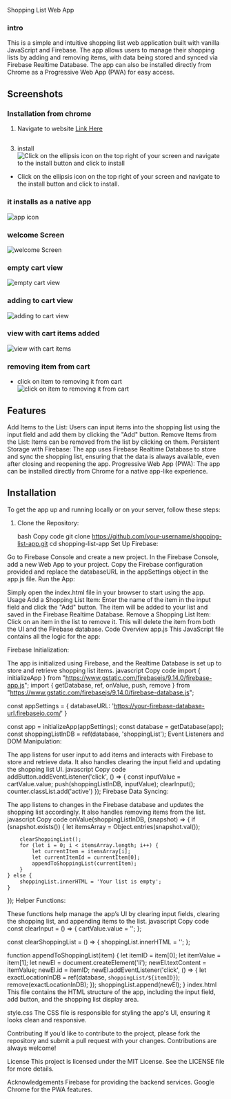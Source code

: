 Shopping List Web App

### intro
This is a simple and intuitive shopping list web application built with vanilla JavaScript and Firebase. The app allows users to manage their shopping lists by adding and removing items, with data being stored and synced via Firebase Realtime Database. The app can also be installed directly from Chrome as a Progressive Web App (PWA) for easy access.

## Screenshots

### Installation from chrome

1. Navigate to website
   [Link Here](https://kelly-shopping-list.netlify.app/)

##

3. install
![Click on the ellipsis icon on the top right of your screen and navigate to the install button and click to install](assets/installing-fron-chrom.jpg)
- Click on the ellipsis icon on the top right of your screen and navigate to the install button and click to install.

### it installs as a native app
![app icon](assets/app-icon.jpg)

### welcome Screen
![welcome Screen](assets/welcome-screen.jpg)

### empty cart view
![empty cart view](assets/empty-cart.jpg)

### adding to cart view
![adding to cart view](assets/add-to-cart.jpg)

### view with cart items added
![view with cart items](assets/cart-items.jpg)


### removing item from cart
- click on item to removing it from cart
![click on item to removing it from cart](assets/cart-items-removed.jpg)

## Features
  Add Items to the List: Users can input items into the shopping list using the input field and add them by clicking the "Add" button.
  Remove Items from the List: Items can be removed from the list by clicking on them.
  Persistent Storage with Firebase: The app uses Firebase Realtime Database to store and sync the shopping list, ensuring that the data is always available, even after closing and reopening the app.
  Progressive Web App (PWA): The app can be installed directly from Chrome for a native app-like experience.
## Installation
  To get the app up and running locally or on your server, follow these steps:

1. Clone the Repository:

    bash
    Copy code
    git clone https://github.com/your-username/shopping-list-app.git
    cd shopping-list-app
    Set Up Firebase:

Go to Firebase Console and create a new project.
In the Firebase Console, add a new Web App to your project.
Copy the Firebase configuration provided and replace the databaseURL in the appSettings object in the app.js file.
Run the App:

Simply open the index.html file in your browser to start using the app.
Usage
Add a Shopping List Item: Enter the name of the item in the input field and click the "Add" button. The item will be added to your list and saved in the Firebase Realtime Database.
Remove a Shopping List Item: Click on an item in the list to remove it. This will delete the item from both the UI and the Firebase database.
Code Overview
app.js
This JavaScript file contains all the logic for the app:

Firebase Initialization:

The app is initialized using Firebase, and the Realtime Database is set up to store and retrieve shopping list items.
javascript
Copy code
import { initializeApp } from "https://www.gstatic.com/firebasejs/9.14.0/firebase-app.js";
import { getDatabase, ref, onValue, push, remove } from "https://www.gstatic.com/firebasejs/9.14.0/firebase-database.js";

const appSettings = {
    databaseURL: 'https://your-firebase-database-url.firebaseio.com/'
}

const app = initializeApp(appSettings);
const database = getDatabase(app);
const shoppingListInDB = ref(database, 'shoppingList');
Event Listeners and DOM Manipulation:

The app listens for user input to add items and interacts with Firebase to store and retrieve data. It also handles clearing the input field and updating the shopping list UI.
javascript
Copy code
addButton.addEventListener('click', () => {
    const inputValue = cartValue.value;
    push(shoppingListInDB, inputValue);
    clearInput();
    counter.classList.add('active')
});
Firebase Data Syncing:

The app listens to changes in the Firebase database and updates the shopping list accordingly. It also handles removing items from the list.
javascript
Copy code
onValue(shoppingListInDB, (snapshot) => {
    if (snapshot.exists()) {
        let itemsArray = Object.entries(snapshot.val());

        clearShoppingList();
        for (let i = 0; i < itemsArray.length; i++) {
            let currentItem = itemsArray[i];
            let currentItemId = currentItem[0];
            appendToShoppingList(currentItem);
        }
    } else {
        shoppingList.innerHTML = 'Your list is empty';
    }
});
Helper Functions:

These functions help manage the app’s UI by clearing input fields, clearing the shopping list, and appending items to the list.
javascript
Copy code
const clearInput = () => {
    cartValue.value = '';
};

const clearShoppingList = () => {
    shoppingList.innerHTML = '';
};

function appendToShoppingList(item) {
    let itemID = item[0];
    let itemValue = item[1];
    let newEl = document.createElement('li');
    newEl.textContent = itemValue;
    newEl.id = itemID;
    newEl.addEventListener('click', () => {
        let exactLocationInDB = ref(database, `shoppingList/${itemID}`);
        remove(exactLocationInDB);
    });
    shoppingList.append(newEl);
}
index.html
This file contains the HTML structure of the app, including the input field, add button, and the shopping list display area.

style.css
The CSS file is responsible for styling the app's UI, ensuring it looks clean and responsive.

Contributing
If you’d like to contribute to the project, please fork the repository and submit a pull request with your changes. Contributions are always welcome!

License
This project is licensed under the MIT License. See the LICENSE file for more details.

Acknowledgements
Firebase for providing the backend services.
Google Chrome for the PWA features.
